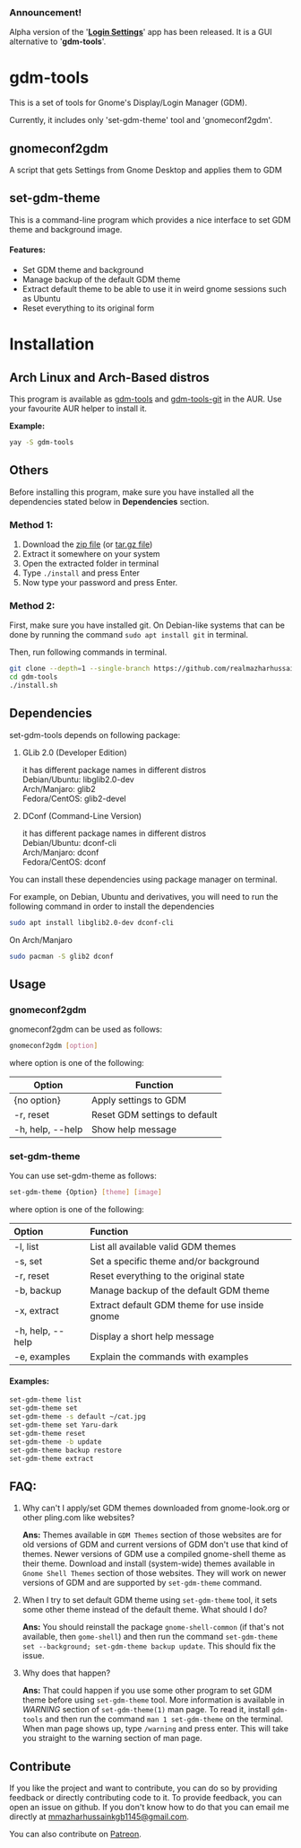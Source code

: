 ### Announcement!

Alpha version of the '[**Login Settings**](https://github.com/realmazharhussain/gdm-settings)' app has been released. It is a GUI alternative to '**gdm-tools**'.

# gdm-tools

This is a set of tools for Gnome's Display/Login Manager (GDM).

Currently, it includes only 'set-gdm-theme' tool and 'gnomeconf2gdm'.

## gnomeconf2gdm

A script that gets Settings from Gnome Desktop and applies them to GDM

## set-gdm-theme

This is a command-line program which provides a nice interface to set GDM theme and background image.

#### Features:

- Set GDM theme and background
- Manage backup of the default GDM theme
- Extract default theme to be able to use it in weird gnome sessions such as Ubuntu
- Reset everything to its original form

# Installation

## Arch Linux and Arch-Based distros

This program is available as [gdm-tools](https://aur.archlinux.org/packages/gdm-tools) and [gdm-tools-git](https://aur.archlinux.org/packages/gdm-tools-git) in the AUR. Use your favourite AUR helper to install it.

**Example:**

```bash
yay -S gdm-tools
```

## Others

Before installing this program, make sure you have installed all the dependencies stated below in **Dependencies** section.

### Method 1:

1. Download the [zip file](https://github.com/realmazharhussain/gdm-tools/archive/refs/heads/main.zip) (or [tar.gz file](https://github.com/realmazharhussain/gdm-tools/archive/refs/heads/main.tar.gz))
2. Extract it somewhere on your system
3. Open the extracted folder in terminal
4. Type `./install` and press Enter
5. Now type your password and press Enter.

### Method 2:

First, make sure you have installed git. On Debian-like systems that can be done by running the command `sudo apt install git` in terminal.

Then, run following commands in terminal.

```bash
git clone --depth=1 --single-branch https://github.com/realmazharhussain/gdm-tools.git
cd gdm-tools
./install.sh
```

## Dependencies

set-gdm-tools depends on following package:

1. GLib 2.0 (Developer Edition)

   it has different package names in different distros\
   Debian/Ubuntu: libglib2.0-dev\
   Arch/Manjaro: glib2\
   Fedora/CentOS: glib2-devel 

2. DConf (Command-Line Version)

   it has different package names in different distros\
   Debian/Ubuntu: dconf-cli\
   Arch/Manjaro: dconf\
   Fedora/CentOS: dconf

You can install these dependencies using package manager on terminal.

For example, on Debian, Ubuntu and derivatives, you will need to run the following command in order to install the dependencies

```bash
sudo apt install libglib2.0-dev dconf-cli
```

On Arch/Manjaro

```bash
sudo pacman -S glib2 dconf 
```



## Usage

### gnomeconf2gdm

gnomeconf2gdm can be used as follows:

```bash
gnomeconf2gdm [option]
```

where option is one of the following:

| Option           | Function                      |
| ---------------- | ----------------------------- |
| {no option}      | Apply settings to GDM         |
| -r, reset        | Reset GDM settings to default |
| -h, help, --help | Show help message             |

### set-gdm-theme

You can use set-gdm-theme as follows:

```bash
set-gdm-theme {Option} [theme] [image]
```

where option is one of the following:

| Option           | Function                                       |
| :--------------- | :--------------------------------------------- |
| -l, list         | List all available valid GDM themes            |
| -s, set          | Set a specific theme and/or background         |
| -r, reset        | Reset everything to the original state         |
| -b, backup       | Manage backup of the default GDM theme         |
| -x, extract      | Extract default GDM theme for use inside gnome |
| -h, help, --help | Display a short help message                   |
| -e, examples     | Explain the commands with examples             |

#### Examples:

```bash
set-gdm-theme list
set-gdm-theme set
set-gdm-theme -s default ~/cat.jpg
set-gdm-theme set Yaru-dark
set-gdm-theme reset
set-gdm-theme -b update
set-gdm-theme backup restore
set-gdm-theme extract
```

## FAQ:

1. Why can't I apply/set GDM themes downloaded from gnome-look.org or other pling.com like websites?

   **Ans:** Themes available in `GDM Themes` section of those websites are for old versions of GDM and current versions of GDM don't use that kind of themes. Newer versions of GDM use a compiled gnome-shell theme as their theme. Download and install (system-wide) themes available in `Gnome Shell Themes` section of those websites. They will work on newer versions of GDM and are supported by `set-gdm-theme` command.

2. When I try to set default GDM theme using `set-gdm-theme` tool, it sets some other theme instead of the default theme. What should I do?

   **Ans:** You should reinstall the package `gnome-shell-common` (if that's not available, then `gome-shell`) and then run the command `set-gdm-theme set --background; set-gdm-theme backup update`. This should fix the issue.

3. Why does that happen?

   **Ans:** That could happen if you use some other program to set GDM theme before using `set-gdm-theme` tool. More information is available in *WARNING* section of `set-gdm-theme(1)` man page. To read it, install `gdm-tools` and then run the command `man 1 set-gdm-theme` on the terminal. When man page shows up, type `/warning` and press enter. This will take you straight to the warning section of man page.

## Contribute

If you like the project and want to contribute, you can do so by providing feedback or directly contributing code to it. To provide feedback, you can open an issue on github. If you don't know how to do that you can email me directly at mmazharhussainkgb1145@gmail.com.

You can also contribute on [Patreon](https://www.patreon.com/mazharhussain).

